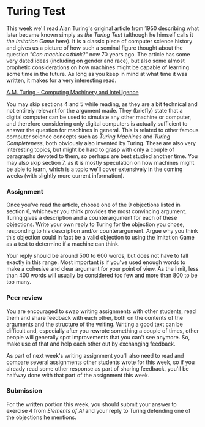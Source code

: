 
# Turing Test

This week we'll read Alan Turing's original article from 1950 describing what
later became known simply as *the Turing Test* (although he himself calls it
*the Imitation Game* here). It is a classic piece of computer science history
and gives us a picture of how such a seminal figure thought about the question
*"Can machines think?"* now 70 years ago. The article has some very dated ideas
(including on gender and race), but also some almost prophetic considerations
on how machines might be capable of learning some time in the future. As long
as you keep in mind at what time it was written, it makes for a very
interesting read.

[A.M. Turing - Computing Machinery and Intelligence](turing_test.pdf)

You may skip sections 4 and 5 while reading, as they are a bit technical and
not entirely relevant for the argument made. They (briefly) state that a
digital computer can be used to simulate any other machine or computer, and
therefore considering only digital computers is actually sufficient to answer
the question for machines in general. This is related to other famous computer
science concepts such as *Turing Machines* and *Turing Completeness*, both
obviously also invented by Turing. These are also very interesting topics, but
might be hard to grasp with only a couple of paragraphs devoted to them, so
perhaps are best studied another time. You may also skip section 7, as it is
mostly speculation on how machines might be able to learn, which is a topic
we'll cover extensively in the coming weeks (with slightly more current
information).

### Assignment

Once you've read the article, choose one of the 9 objections listed in section
6, whichever you think provides the most convincing argument. Turing gives a
description and a counterargument for each of these objections. Write your own
reply to Turing for the objection you chose, responding to his description
and/or counterargument. Argue why you think this objection could in fact be a
valid objection to using the Imitation Game as a test to determine if a machine
can think.

Your reply should be around 500 to 600 words, but does not have to fall exactly
in this range. Most important is if you've used enough words to make a cohesive
and clear argument for your point of view. As the limit, less than 400 words
will usually be considered too few and more than 800 to be too many.

### Peer review

You are encouraged to swap writing assignments with other students, read them
and share feedback with each other, both on the contents of the arguments and
the structure of the writing. Writing a good text can be difficult and,
especially after you rewrote something a couple of times, other people will
generally spot improvements that you can't see anymore. So, make use of that
and help each other out by exchanging feedback.

As part of next week's writing assignment you'll also need to read and compare
several assignments other students wrote for this week, so if you already read
some other response as part of sharing feedback, you'll be halfway done with
that part of the assignment this week.

### Submission

For the written portion this week, you should submit your answer to exercise 4
from *Elements of AI* and your reply to Turing defending one of the objections
he mentions.

